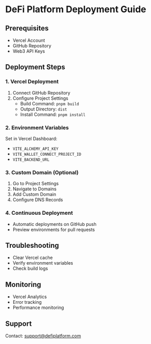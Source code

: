 # DeFi Platform Deployment Guide

## Prerequisites
- Vercel Account
- GitHub Repository
- Web3 API Keys

## Deployment Steps

### 1. Vercel Deployment
1. Connect GitHub Repository
2. Configure Project Settings
   - Build Command: `pnpm build`
   - Output Directory: `dist`
   - Install Command: `pnpm install`

### 2. Environment Variables
Set in Vercel Dashboard:
- `VITE_ALCHEMY_API_KEY`
- `VITE_WALLET_CONNECT_PROJECT_ID`
- `VITE_BACKEND_URL`

### 3. Custom Domain (Optional)
1. Go to Project Settings
2. Navigate to Domains
3. Add Custom Domain
4. Configure DNS Records

### 4. Continuous Deployment
- Automatic deployments on GitHub push
- Preview environments for pull requests

## Troubleshooting
- Clear Vercel cache
- Verify environment variables
- Check build logs

## Monitoring
- Vercel Analytics
- Error tracking
- Performance monitoring

## Support
Contact: support@defiplatform.com
